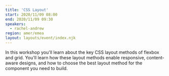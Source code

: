 ```yaml
---
title: 'CSS Layout'
start: 2020/11/09 08:00
end: 2020/11/09 09:30
speakers:
  - rachel-andrew
region: amer/emea
layout: layouts/event/index.njk
---
```


In this workshop you'll learn about the key CSS layout methods of flexbox and grid. You'll learn how these layout methods enable responsive, content-aware designs, and how to choose the best layout method for the component you need to build.
